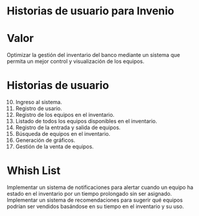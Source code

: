 # Historias de usuario para Invenio
# Valor
Optimizar la gestión del inventario del banco mediante un sistema que permita un mejor control y visualización de los equipos.
# Historias de usuario
10. Ingreso al sistema.
15. Registro de usario. 
20. Registro de los equipos en el inventario.
30. Listado de todos los equipos disponibles en el inventario.
40. Registro de la entrada y salida de equipos.
50. Búsqueda de equipos en el inventario.
60. Generación de gráficos.
70. Gestión de la venta de equipos.
# Whish List
Implementar un sistema de notificaciones para alertar cuando un equipo ha estado en el inventario por un tiempo prolongado sin ser asignado.
Implementar un sistema de recomendaciones para sugerir qué equipos podrían ser vendidos basándose en su tiempo en el inventario y su uso.
